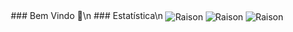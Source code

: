 <div align="center">
### Bem Vindo 👋\n
### Estatística\n

<img align="center" src="https://github-readme-stats.vercel.app/api/top-langs?username=RaisonRobert" alt="Raison" />

<img align="center" src="https://github-readme-stats.vercel.app/api?username=RaisonRobert" alt="Raison" />

<img align="center" src="https://github-readme-streak-stats.herokuapp.com/?user=RaisonRobert" alt="Raison" />
</div>
